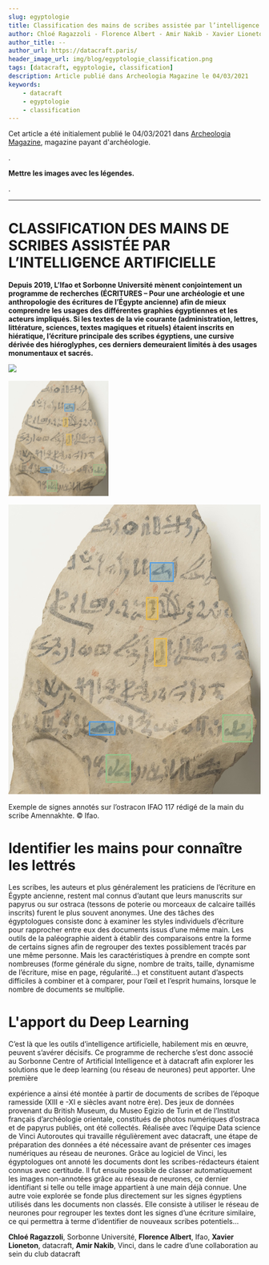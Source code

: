 ```yaml
---
slug: egyptologie
title: Classification des mains de scribes assistée par l’intelligence artificielle 
author: Chloé Ragazzoli - Florence Albert - Amir Nakib - Xavier Lioneton  
author_title: --
author_url: https://datacraft.paris/
header_image_url: img/blog/egyptologie_classification.png
tags: [datacraft, egyptologie, classification]
description: Article publié dans Archeologia Magazine le 04/03/2021
keywords:
    - datacraft
    - egyptologie
    - classification
---
```


Cet article a été initialement publié le 04/03/2021 dans [Archeologia Magazine](https://www.archeologia-magazine.com/numero-596/egypte-dernieres-decouvertes/egypte-dernieres-decouvertes.53184.php#article_53184), magazine payant d'archéologie.

<!--truncate-->


.

**Mettre les images avec les légendes.**

.


---

# CLASSIFICATION DES MAINS DE SCRIBES ASSISTÉE PAR L’INTELLIGENCE ARTIFICIELLE

**Depuis 2019, L’Ifao et Sorbonne Université mènent conjointement un programme de recherches (ÉCRITURES – Pour une archéologie et une anthropologie des écritures de l’Égypte ancienne) afin de mieux comprendre les usages des différentes graphies égyptiennes et les acteurs impliqués. Si les textes de la vie courante (administration, lettres, littérature, sciences, textes magiques et rituels) étaient inscrits en hiératique, l’écriture principale des scribes égyptiens, une cursive dérivée des hiéroglyphes, ces derniers demeuraient limités à des usages monumentaux et sacrés.**


<img width="33%" src="https://raw.githubusercontent.com/blog/img/2021-03-04-Egyptologie/Ostracon-IFAO_117.jpg"/> 


<p>
<img src="img/2021-03-04-Egyptologie/Ostracon-IFAO_117.jpg?raw=true" width="200" />
</p>


![Annotation de l’ostracon IFAO 117](./img/2021-03-04-Egyptologie/Ostracon-IFAO_117.jpg "Annotation de l’ostracon IFAO 117")
<div style={{'textAlign':'center', 'marginLeft': '9em', 'marginRight': '9em', 'marginBottom': '5em'}}>
Exemple de signes annotés sur l’ostracon IFAO 117 rédigé de la main du scribe Amennakhte. © Ifao.
</div>


# Identifier les mains pour connaître les lettrés
<!-- IDENTIFIER LES MAINS POUR CONNAÎTRE LES LETTRÉS -->

Les scribes, les auteurs et plus généralement les praticiens de l’écriture en Égypte ancienne, restent mal connus d’autant que leurs manuscrits sur papyrus ou sur ostraca (tessons de poterie ou morceaux de calcaire taillés inscrits) furent le plus souvent anonymes. Une des tâches des égyptologues consiste donc à examiner les styles individuels d’écriture pour rapprocher entre eux des documents issus d’une même main. Les outils de la paléographie aident à établir des comparaisons entre la forme de certains signes afin de regrouper des textes possiblement tracés par une même personne. Mais les caractéristiques à prendre en compte sont nombreuses (forme générale du signe, nombre de traits, taille, dynamisme de l’écriture, mise en page, régularité...) et constituent autant d’aspects difficiles à combiner et à comparer, pour l’œil et l’esprit humains, lorsque le nombre de documents se multiplie. 


# L'apport du Deep Learning
<!-- L’APPORT DU DEEP LEARNING -->

C’est là que les outils d’intelligence artificielle, habilement mis en œuvre, peuvent s’avérer décisifs. Ce programme de recherche s’est donc associé au Sorbonne Centre of Artificial Intelligence et à datacraft afin explorer les solutions que le deep learning (ou réseau de neurones) peut apporter. Une première



expérience a ainsi été montée à partir de documents de scribes de l’époque ramesside (XIII e -XI e siècles avant notre ère). Des jeux de données provenant du British Museum, du Museo Egizio de Turin et de l’Institut français d’archéologie orientale, constitués de photos numériques d’ostraca et de papyrus publiés, ont été collectés. Réalisée avec l’équipe Data science de Vinci Autoroutes qui travaille régulièrement avec datacraft, une étape de préparation des données a été nécessaire avant de présenter ces images numériques au réseau de neurones. Grâce au logiciel de Vinci, les égyptologues ont annoté les documents dont les scribes-rédacteurs étaient connus avec certitude. Il fut ensuite possible de classer automatiquement les images non-annotées grâce au réseau de neurones, ce dernier identifiant si telle ou telle image appartient à une main déjà connue. Une autre voie explorée se fonde plus directement sur les signes égyptiens utilisés dans les documents non classés. Elle consiste à utiliser le réseau de neurones pour regrouper les textes dont les signes d’une écriture similaire, ce qui permettra à terme d’identifier de nouveaux scribes potentiels…

**Chloé Ragazzoli**, Sorbonne Université, **Florence Albert**, Ifao, **Xavier Lioneton**, datacraft, **Amir Nakib**, Vinci, dans le cadre d’une collaboration au sein du club datacraft